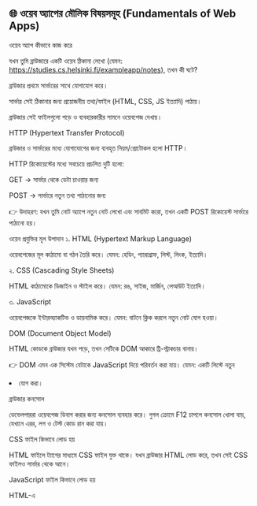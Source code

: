 ## 🌐 ওয়েব অ্যাপের মৌলিক বিষয়সমূহ (Fundamentals of Web Apps)
ওয়েব অ্যাপ কীভাবে কাজ করে

যখন তুমি ব্রাউজারে একটি ওয়েব ঠিকানা লেখো (যেমন:
https://studies.cs.helsinki.fi/exampleapp/notes), তখন কী ঘটে?

ব্রাউজার প্রথমে সার্ভারের সাথে যোগাযোগ করে।

সার্ভার সেই ঠিকানার জন্য প্রয়োজনীয় তথ্য/ফাইল (HTML, CSS, JS ইত্যাদি) পাঠায়।

ব্রাউজার সেই ফাইলগুলো পড়ে ও ব্যবহারকারীর সামনে ওয়েবপেজ দেখায়।

HTTP (Hypertext Transfer Protocol)

ব্রাউজার ও সার্ভারের মধ্যে যোগাযোগের জন্য ব্যবহৃত নিয়ম/প্রোটোকল হলো HTTP।

HTTP রিকোয়েস্টের মধ্যে সবচেয়ে প্রচলিত দুটি হলো:

GET → সার্ভার থেকে ডেটা চাওয়ার জন্য

POST → সার্ভারে নতুন তথ্য পাঠানোর জন্য

👉 উদাহরণ:
যখন তুমি নোট অ্যাপে নতুন নোট লেখো এবং সাবমিট করো, তখন একটি POST রিকোয়েস্ট সার্ভারে পাঠানো হয়।

ওয়েব প্রযুক্তির মূল উপাদান
১. HTML (Hypertext Markup Language)

ওয়েবপেজের মূল কাঠামো বা গঠন তৈরি করে।
যেমন: হেডিং, প্যারাগ্রাফ, লিস্ট, লিংক, ইত্যাদি।

২. CSS (Cascading Style Sheets)

HTML কাঠামোকে ডিজাইন ও স্টাইল করে।
যেমন: রঙ, সাইজ, মার্জিন, লেআউট ইত্যাদি।

৩. JavaScript

ওয়েবপেজকে ইন্টারঅ্যাকটিভ ও ডায়নামিক করে।
যেমন: বাটনে ক্লিক করলে নতুন নোট যোগ হওয়া।

DOM (Document Object Model)

HTML কোডকে ব্রাউজার যখন পড়ে, তখন সেটিকে DOM আকারে ট্রি-স্ট্রাকচার বানায়।

👉 DOM এমন এক সিস্টেম যেটাকে JavaScript দিয়ে পরিবর্তন করা যায়।
যেমন: একটি লিস্টে নতুন <li> যোগ করা।

ব্রাউজার কনসোল

ডেভেলপাররা ওয়েবপেজ ডিবাগ করার জন্য কনসোল ব্যবহার করে।
গুগল ক্রোমে F12 চাপলে কনসোল খোলা যায়, যেখানে এরর, লগ ও টেস্ট কোড রান করা যায়।

CSS ফাইল কিভাবে লোড হয়

HTML ফাইলে <link> ট্যাগের মাধ্যমে CSS ফাইল যুক্ত থাকে।
যখন ব্রাউজার HTML লোড করে, তখন সেই CSS ফাইলও সার্ভার থেকে আনে।

JavaScript ফাইল কিভাবে লোড হয়

HTML-এ <script> ট্যাগ থাকে যা JavaScript ফাইল লোড করে।
এই স্ক্রিপ্ট DOM-কে পরিবর্তন করতে পারে।
যেমন:

নতুন এলিমেন্ট যোগ করা

স্টাইল পরিবর্তন করা

ব্যবহারকারীর ক্লিকের প্রতি সাড়া দেওয়া

Traditional Web App বনাম SPA (Single Page Application)
🔹 প্রচলিত ওয়েব অ্যাপ

প্রতিবার নতুন পেজে গেলে সার্ভার থেকে নতুন HTML ফাইল আসে।

পুরো পেজ রিলোড হয়।

🔹 SPA (Single Page Application)

একবার HTML লোড হয়।

পরবর্তী সময়ে শুধু ডেটা AJAX রিকোয়েস্টের মাধ্যমে আনা হয়।

ওয়েবপেজ আর সার্ভারের মধ্যে ডেটা সাধারণত JSON ফরম্যাটে আদান-প্রদান হয়।

ইউজার এক্সপেরিয়েন্স অনেক দ্রুত ও মসৃণ হয়।

AJAX (Asynchronous JavaScript and XML)

AJAX হলো এমন এক টেকনিক যেটা ব্যবহার করে সার্ভার থেকে ডেটা আনা যায় পেজ রিলোড ছাড়া।

👉 এখন XML এর বদলে সাধারণত JSON ব্যবহার করা হয়।

সারসংক্ষেপ

ওয়েব অ্যাপ = HTML + CSS + JavaScript

যোগাযোগের জন্য HTTP প্রোটোকল

ডেটা আনার জন্য GET, ডেটা পাঠানোর জন্য POST

DOM হলো ওয়েবপেজের ভেতরের ট্রি-স্ট্রাকচার

SPA পেজ রিলোড ছাড়াই দ্রুত অভিজ্ঞতা দেয়

AJAX/JSON ব্যবহারে ওয়েব অনেক বেশি ইন্টারঅ্যাকটিভ হয়

✍️ অনুশীলন (Exercises)

ব্যাখ্যা করো, কীভাবে ব্রাউজার সার্ভার থেকে একটি HTML ফাইল আনে এবং তা কীভাবে ব্যবহারকারীর স্ক্রিনে প্রদর্শিত হয়।

একটি উদাহরণ দাও যেখানে POST রিকোয়েস্ট ব্যবহার হয়।

DOM কাকে বলে এবং এর ব্যবহার ব্যাখ্যা করো।

SPA কী? প্রচলিত ওয়েব অ্যাপের সাথে এর পার্থক্য বোঝাও।

AJAX কীভাবে কাজ করে তা তোমার নিজের ভাষায় লিখো।

JavaScript লাইব্রেরি (JavaScript libraries)

আধুনিক ওয়েব ডেভেলপমেন্টে ডেভেলপাররা কাঁচা JavaScript একা ব্যবহার না করে, বিভিন্ন লাইব্রেরি ব্যবহার করে।

সবচেয়ে জনপ্রিয়গুলোর একটি হলো React, যা Facebook তৈরি করেছে।
React দিয়ে ইউজার ইন্টারফেস (UI) তৈরি করা সহজ হয়।
এছাড়াও Vue, Angular ইত্যাদি ফ্রেমওয়ার্কও আছে।

👉 এই কোর্সে আমরা React ব্যবহার করব।

ফুল-স্ট্যাক ওয়েব ডেভেলপমেন্ট (Full-stack web development)

একজন ফুল-স্ট্যাক ডেভেলপার ওয়েব ডেভেলপমেন্টের দুই দিকেই কাজ করে:

ফ্রন্টএন্ড → ইউজার যা দেখে (React, HTML, CSS, JS)

ব্যাকএন্ড → সার্ভার সাইড (Node.js, ডাটাবেজ)

👉 এই কোর্সে আমরা ফ্রন্টএন্ড (React) ও ব্যাকএন্ড (Node.js + MongoDB) দুটোই শিখব।

JavaScript ফ্যাটিগ (JavaScript fatigue)

JavaScript ইকোসিস্টেমে প্রচুর লাইব্রেরি ও টুলস আছে।
এত বেশি বিকল্প থাকায় নতুনদের অনেক সময় কনফিউশন হয়।
এটাকেই বলে JavaScript Fatigue।

কোন টুল ব্যবহার করতে হবে, কোন লাইব্রেরি বেছে নিতে হবে – এই দোটানায় পড়া স্বাভাবিক।

👉 এই কোর্স ধাপে ধাপে সবচেয়ে দরকারি টুলগুলো শেখাবে, যাতে এই বিভ্রান্তি কাটানো যায়।

অনুশীলন ০.১ – ০.৬

০.১ HTML
একটি ওয়েবপেজ তৈরি করো যেখানে থাকবে:

হেডিং

প্যারাগ্রাফ

একটি লিস্ট

০.২ CSS
আগের HTML ফাইলের জন্য একটি আলাদা CSS ফাইল বানাও এবং ওয়েবপেজকে একটু সুন্দর করো।

০.৩ HTML ফর্ম
একটি ওয়েব ফর্ম বানাও যেখানে ব্যবহারকারী নোট লিখতে পারবে।
ফর্মে একটি টেক্সট ইনপুট ও একটি সাবমিট বাটন থাকবে।

০.৪ নতুন নোট ডায়াগ্রাম
একটি সিকোয়েন্স ডায়াগ্রাম আঁকো যেখানে দেখাবে:

যখন ব্যবহারকারী ফর্মে নোট লিখে সাবমিট করে,

তখন ব্রাউজার কীভাবে POST রিকোয়েস্ট পাঠায়

এবং সার্ভার কীভাবে রেসপন্স দেয়।

০.৫ Single Page App ডায়াগ্রাম
SPA-র জন্য একটি সিকোয়েন্স ডায়াগ্রাম আঁকো যেখানে ব্রাউজার কীভাবে সার্ভার থেকে JSON ডেটা আনে তা দেখাবে।

০.৬ নতুন নোট SPA ডায়াগ্রাম
একটি সিকোয়েন্স ডায়াগ্রাম আঁকো যা দেখাবে,
SPA ভার্সনে কীভাবে নতুন নোট সার্ভারে পাঠানো হয় এবং পেজ রিফ্রেশ না করেই DOM আপডেট হয়।
